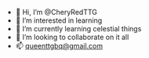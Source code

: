 - 👋 Hi, I’m @CheryRedTTG
- 👀 I’m interested in learning
- 🌱 I’m currently learning celestial things
- 💞️ I’m looking to collaborate on it all
- 📫 queenttgbq@gmail.com

<!---
CheryRedTTG/CheryRedTTG is a ✨ special ✨ repository because its `README.md` (this file) appears on your GitHub profile.
You can click the Preview link to take a look at your changes.
--->
